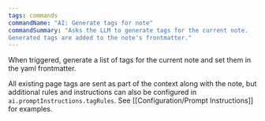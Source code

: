 ```yaml
---
tags: commands
commandName: "AI: Generate tags for note"
commandSummary: "Asks the LLM to generate tags for the current note.
Generated tags are added to the note's frontmatter."
---
```


When triggered, generate a list of tags for the current note and set them in the yaml frontmatter.

All existing page tags are sent as part of the context along with the note, but additional rules and instructions can also be configured in `ai.promptInstructions.tagRules`.  See [[Configuration/Prompt Instructions]] for examples.